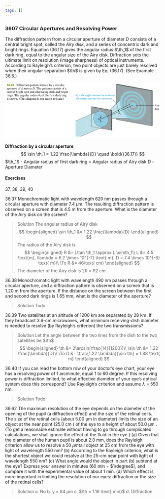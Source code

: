 ```yaml
---
tags: []
---
```


### 3607 Circular Apertures and Resolving Power
The diffraction pattern from a circular aperture of diameter *D* consists of a central bright spot, called the *Airy disk*, and a series of concentric dark and bright rings. Equation (36.17) gives the angular radius $\th_1$ of the first dark ring, equal to the angular size of the Airy disk. Diffraction sets the ultimate limit on resolution (image sharpness) of optical instruments. According to Rayleigh’s criterion, two point objects are just barely resolved when their angular separation $\th$ is given by Eq. (36.17).  (See Example 36.6.)

![Graph](../assets/36_25.png)

**Diffraction by a circular aperture**
$$
\sin \th_1 = 1.22 \frac{\lambda}{D} \quad \bold{(36.17)}
$$
$\th_1$ - Angular radius of first dark ring = Angular radius of Airy disk
$D$ - Aperture Diameter

#### Exercises
37, 38, 39, 40

36.37 Monochromatic light with wavelength 620 nm passes through a circular aperture with diameter 7.4 $\mu$m. The resulting diffraction pattern is observed on a screen that is 4.5 m from the aperture. What is the diameter of the Airy disk on the screen?
>Solution
The angular radius of Airy disk
$$
\begin{aligned}
\sin \th_1 &= 1.22 \frac{\lambda}{D}
\end{aligned}
$$
The radius of the Airy disk is
$$
\begin{aligned}
R &= L\tan \th_1 \approx L \sin\th_1\\
L &= 4.5 \text{m}, \lambda = 6.2 \times 10^{-7} \text{ m}, D = 7.4 \times 10^{-6} \text{ m}\\
\To R &= 46\text{ cm}
\end{aligned}
$$
The diameter of the Airy disk is 2R = 92 cm.

36.38 Monochromatic light with wavelength 490 nm passes through a circular aperture, and a diffraction pattern is observed on a screen that is 1.20 m from the aperture. If the distance on the screen between the first and second dark rings is 1.65 mm, what is the diameter of the aperture?
>Solution
Todo

36.39 Two satellites at an altitude of 1200 km are separated by 28 km. If they broadcast 3.6-cm microwaves, what minimum receiving-dish diameter is needed to resolve (by Rayleigh’s criterion) the two transmissions?
>Solution
Let the angle between the two lines from the dish to the two satellites be $\th$
$$
\begin{aligned}
\th &= 2\arcsin(\frac{14}{1200})\\
\sin \th &= 1.22 \frac{\lambda}{D}\\
\To D &= \frac{1.22 \lambda}{\sin \th} = 1.88 \text{ m}
\end{aligned}
$$

36.40 If you can read the bottom row of your doctor’s eye chart, your eye has a resolving power of 1 arcminute, equal 1 to 60 degree. If this resolving power is diffraction limited, to what effective diameter of your eye’s optical system does this correspond? Use Rayleigh’s criterion and assume $\lambda$ = 550 nm.
>Solution
Todo

36.62 The maximum resolution of the eye depends on the diameter of the opening of the pupil (a diffraction effect) and the size of the retinal cells. The size of the retinal cells (about 5.00 μm in diameter) limits the size of an object at the near point (25.0 cm ) of the eye to a height of about 50.0 μm . (To get a reasonable estimate without having to go through complicated calculations, we shall ignore the effect of the fluid in the eye.)
(a) Given that the diameter of the human pupil is about 2.0 mm, does the Rayleigh criterion allow us to resolve a 50 $\mu m$tall object at 25 cm from the eye with light of wavelength 550 nm?
(b) According to the Rayleigh criterion, what is the shortest object we could resolve at the 25-cm near point with light of wavelength 550 nm?
(c) What angle would the object in part (b) subtend at the eye? Express your answer in minutes (60 min = $1\degree$), and compare it with the experimental value of about 1 min.
(d) Which effect is more important in limiting the resolution of our eyes: diffraction or the size of the retinal cells?
>Solution
a. No
b. y = 84 $\mu$m
c. $\th = 1.16 \text{ min}$
d. Diffraction
